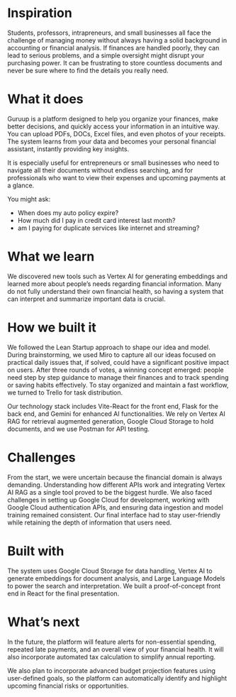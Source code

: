 # Inspiration

Students, professors, intrapreneurs, and small businesses all face the challenge of managing money without always having a solid background in accounting or financial analysis. If finances are handled poorly, they can lead to serious problems, and a simple oversight might disrupt your purchasing power. It can be frustrating to store countless documents and never be sure where to find the details you really need.

# What it does

Guruup is a platform designed to help you organize your finances, make better decisions, and quickly access your information in an intuitive way. You can upload PDFs, DOCs, Excel files, and even photos of your receipts. The system learns from your data and becomes your personal financial assistant, instantly providing key insights. 

It is especially useful for entrepreneurs or small businesses who need to navigate all their documents without endless searching, and for professionals who want to view their expenses and upcoming payments at a glance. 

You might ask: 
- When does my auto policy expire?
- How much did I pay in credit card interest last month?
- am I paying for duplicate services like internet and streaming?

# What we learn

We discovered new tools such as Vertex AI for generating embeddings and learned more about people’s needs regarding financial information. Many do not fully understand their own financial health, so having a system that can interpret and summarize important data is crucial.

# How we built it

We followed the Lean Startup approach to shape our idea and model. During brainstorming, we used Miro to capture all our ideas focused on practical daily issues that, if solved, could have a significant positive impact on users. After three rounds of votes, a winning concept emerged: people need step by step guidance to manage their finances and to track spending or saving habits effectively. To stay organized and maintain a fast workflow, we turned to Trello for task distribution.

Our technology stack includes Vite-React for the front end, Flask for the back end, and Gemini for enhanced AI functionalities. We rely on Vertex AI RAG for retrieval augmented generation, Google Cloud Storage to hold documents, and we use Postman for API testing.

# Challenges

From the start, we were uncertain because the financial domain is always demanding. Understanding how different APIs work and integrating Vertex AI RAG as a single tool proved to be the biggest hurdle. We also faced challenges in setting up Google Cloud for development, working with Google Cloud authentication APIs, and ensuring data ingestion and model training remained consistent. Our final interface had to stay user-friendly while retaining the depth of information that users need.

# Built with

The system uses Google Cloud Storage for data handling, Vertex AI to generate embeddings for document analysis, and Large Language Models to power the search and interpretation. We built a proof-of-concept front end in React for the final presentation.

# What’s next

In the future, the platform will feature alerts for non-essential spending, repeated late payments, and an overall view of your financial health. It will also incorporate automated tax calculation to simplify annual reporting.

We also plan to incorporate advanced budget projection features using user-defined goals, so the platform can automatically identify and highlight upcoming financial risks or opportunities.